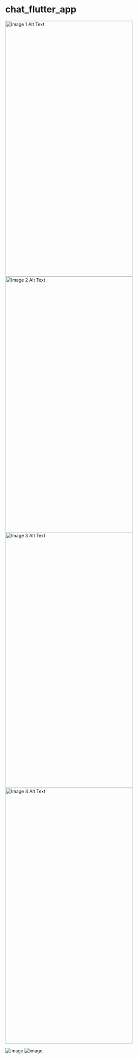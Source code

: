 # chat_flutter_app

<img src="https://github.com/AbdelrhmanAmer/chat_flutter_appz-Firebase/assets/93345509/117cf55e-1bb4-4b7c-ae31-4bb4fd33ecc1" alt="Image 1 Alt Text" width="400" height="800">

<img src="https://github.com/AbdelrhmanAmer/chat_flutter_appz-Firebase/assets/93345509/7d751054-1188-43ec-ba1e-451bb1b9e252" alt="Image 2 Alt Text" width="400" height="800">

<img src="https://github.com/AbdelrhmanAmer/chat_flutter_appz-Firebase/assets/93345509/d8f75f94-8bd1-48c3-8008-f6ab89ef9307" alt="Image 3 Alt Text" width="400" height="800">

<img src="https://github.com/AbdelrhmanAmer/chat_flutter_appz-Firebase/assets/93345509/215ab0c9-890e-4adc-9039-f714f3421567" alt="Image 4 Alt Text" width="400" height="800">

![image](https://github.com/AbdelrhmanAmer/chat_flutter_appz-Firebase/assets/93345509/5a805f7a-eafc-4054-94d8-efbe866ff480)
![image](https://github.com/AbdelrhmanAmer/chat_flutter_appz-Firebase/assets/93345509/d0ce9e99-74df-439f-8d36-fbf486d513ad)


